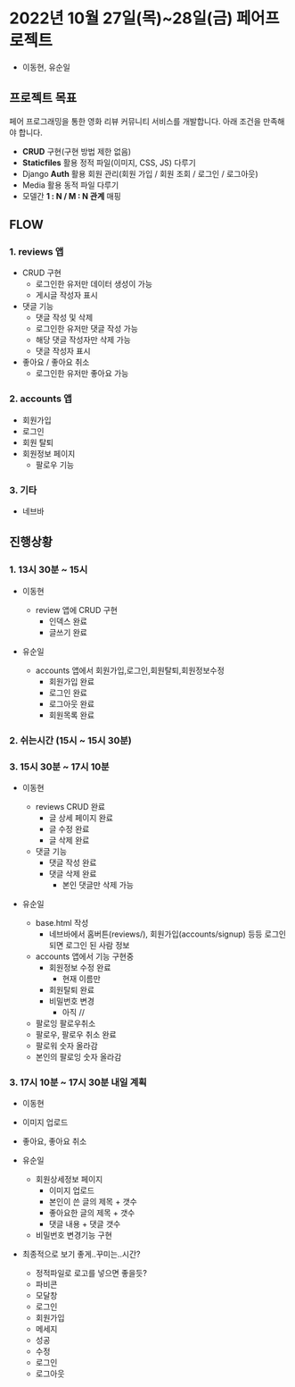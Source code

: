 # 2022년 10월 27일(목)~28일(금) 페어프로젝트

- 이동현, 유순일



## 프로젝트 목표

 페어 프로그래밍을 통한 영화 리뷰 커뮤니티 서비스를 개발합니다. 아래 조건을 만족해야 합니다.

- **CRUD** 구현(구현 방법 제한 없음)
- **Staticfiles** 활용 정적 파일(이미지, CSS, JS) 다루기
- Django **Auth** 활용 회원 관리(회원 가입 / 회원 조회 / 로그인 / 로그아웃)
- Media 활용 동적 파일 다루기
- 모델간 **1 : N / M : N 관계** 매핑



## FLOW

### 1. reviews 앱

- CRUD 구현
  - 로그인한 유저만 데이터 생성이 가능
  - 게시글 작성자  표시
- 댓글 기능
  - 댓글 작성 및 삭제
  - 로그인한 유저만 댓글 작성 가능
  - 해당 댓글 작성자만 삭제 가능
  - 댓글 작성자 표시
- 좋아요 / 좋아요 취소
  - 로그인한 유저만 좋아요 가능



### 2. accounts 앱 

- 회원가입
- 로그인
- 회원 탈퇴
- 회원정보 페이지
  - 팔로우 기능



### 3. 기타

- 네브바



## 진행상황

### 1. 13시 30분 ~ 15시

- 이동현
  - review 앱에 CRUD 구현
    - 인덱스 완료
    - 글쓰기 완료

- 유순일
  - accounts 앱에서 회원가입,로그인,회원탈퇴,회원정보수정
    - 회원가입 완료
    - 로그인 완료
    - 로그아웃 완료
    - 회원목록 완료

### 2. 쉬는시간 (15시 ~ 15시 30분)

### 3. 15시 30분 ~ 17시 10분
- 이동현
  - reviews CRUD 완료
    - 글 상세 페이지 완료
    - 글 수정 완료
    - 글 삭제 완료
  - 댓글 기능
    - 댓글 작성 완료
    - 댓글 삭제 완료
      - 본인 댓글만 삭제 가능

- 유순일
  - base.html 작성
    - 네브바에서 홈버튼(reviews/), 회원가입(accounts/signup) 등등 로그인되면 로그인 된 사람 정보
  - accounts 앱에서 기능 구현중
    - 회원정보 수정 완료
      - 현재 이름만
    - 회원탈퇴 완료
    - 비밀번호 변경
      - 아직 //
  - 팔로잉 팔로우취소
   - 팔로우, 팔로우 취소 완료
    - 팔로워 숫자 올라감
    - 본인의 팔로잉 숫자 올라감

### 3. 17시 10분 ~ 17시 30분 내일 계획

  - 이동현
   - 이미지 업로드
   - 좋아요, 좋아요 취소

  - 유순일
    - 회원상세정보 페이지
      - 이미지 업로드
      - 본인이 쓴 글의 제목 + 갯수
      - 좋아요한 글의 제목 + 갯수
      - 댓글 내용 + 댓글 갯수
    - 비밀번호 변경기능 구현
 
 - 최종적으로 보기 좋게..꾸미는..시간?
   - 정적파일로 로고를 넣으면 좋을듯?
   - 파비콘
   - 모달창
    - 로그인
    - 회원가입
   - 메세지
    - 성공
    - 수정
    - 로그인
    - 로그아웃


